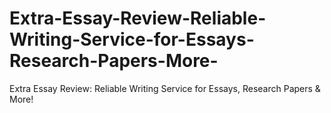 # Extra-Essay-Review-Reliable-Writing-Service-for-Essays-Research-Papers-More-
Extra Essay Review: Reliable Writing Service for Essays, Research Papers &amp; More!
